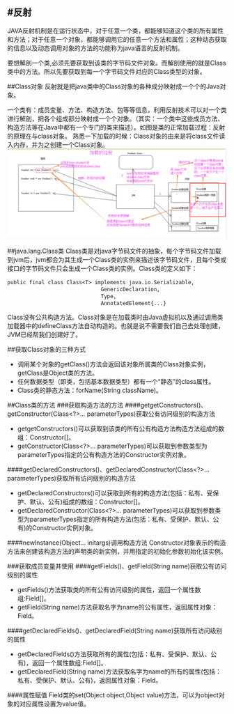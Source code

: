 #反射
---------------
JAVA反射机制是在运行状态中，对于任意一个类，都能够知道这个类的所有属性和方法；对于任意一个对象，都能够调用它的任意一个方法和属性；这种动态获取的信息以及动态调用对象的方法的功能称为java语言的反射机制。

要想解剖一个类,必须先要获取到该类的字节码文件对象。而解剖使用的就是Class类中的方法。所以先要获取到每一个字节码文件对应的Class类型的对象。

##Class对象
反射就是把java类中的Class对象的各种成分映射成一个个的Java对象。

一个类有：成员变量、方法、构造方法、包等等信息，利用反射技术可以对一个类进行解剖，把各个组成部分映射成一个个对象。（其实：一个类中这些成员方法、构造方法等在Java中都有一个专门的类来描述）。如图是类的正常加载过程：反射的原理在与class对象。
熟悉一下加载的时候：Class对象的由来是将class文件读入内存，并为之创建一个Class对象。
<img src="pics/ClassObject.png" alt="spring mvc整体运行流程" title="java加载class文件">

##java.lang.Class类
Class类是对java字节码文件的抽象，每个字节码文件加载到jvm后，jvm都会为其生成一个Class类的实例来描述该字节码文件，且每个类或接口的字节码文件只会生成一个Class类的实例。Class类的定义如下：

    public final class Class<T> implements java.io.Serializable,
                                  GenericDeclaration,
                                  Type,
                                  AnnotatedElement{...}
Class没有公共构造方法。Class对象是在加载类时由Java虚拟机以及通过调用类加载器中的defineClass方法自动构造的。也就是说不需要我们自己去处理创建，JVM已经帮我们创建好了。

##获取Class对象的三种方式
+ 调用某个对象的getClass()方法会返回该对象所属类的Class对象实例，getClass是Object类的方法。
+ 任何数据类型（即类，包括基本数据类型）都有一个“静态”的class属性。
+ Class类的静态方法：forName(String className)。

##Class类的方法
###获取构造方法的方法
####getgetConstructors()、getConstructor(Class<?>... parameterTypes)获取公有访问级别的构造方法
+ getgetConstructors()可以获取到该类的所有公有构造方法构造方法组成的数组：Constructor[]。
+ getConstructor(Class<?>... parameterTypes)可以获取到参数类型为parameterTypes指定的公有构造方法的Constructor实例对象。

####getDeclaredConstructors()、getDeclaredConstructor(Class<?>... parameterTypes)获取所有访问级别的构造方法
+ getDeclaredConstructors()可以获取到所有的构造方法(包括：私有、受保护、默认、公有)组成的数组：Constructor[]。
+ getDeclaredConstructor(Class<?>... parameterTypes)可以获取到参数类型为parameterTypes指定的所有构造方法(包括：私有、受保护、默认、公有)的Constructor实例对象。

####newInstance(Object... initargs)调用构造方法
Constructor对象表示的构造方法来创建该构造方法的声明类的新实例，并用指定的初始化参数初始化该实例。


###获取成员变量并使用
####getFields()、getField(String name)获取公有访问级别的属性
+ getFields()方法获取类的所有公有访问级别的属性，返回一个属性数组:Field[]。
+ getField(String name)方法获取名字为name的公有属性，返回属性对象：Field。

####getDeclaredFields()、getDeclaredField(String name)获取所有访问级别的属性
+ getDeclaredFields()方法获取所有的属性(包括：私有、受保护、默认、公有)，返回一个属性数组:Field[]。
+ getDeclaredField(String name)方法获取名字为name的所有的属性(包括：私有、受保护、默认、公有)，返回属性对象：Field。

####属性赋值
Field类的set(Object object,Object value)方法，可以为object对象的对应属性设置为value值。
